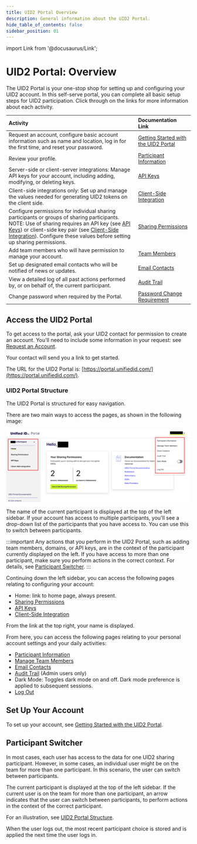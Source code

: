 ```yaml
---
title: UID2 Portal Overview
description: General information about the UID2 Portal.
hide_table_of_contents: false
sidebar_position: 01
---
```


import Link from '@docusaurus/Link';

# UID2 Portal: Overview

The UID2 Portal is your one-stop shop for setting up and configuring your UID2 account. In this self-serve portal, you can complete all basic setup steps for UID2 participation. Click through on the links for more information about each activity.

| Activity | Documentation Link |
| :--- | :--- | 
| Request an account, configure basic account information such as name and location, log in for the first time, and reset your password. | [Getting Started with the UID2 Portal](portal-getting-started.md) |
| Review your profile. | [Participant Information](participant-info.md) |
| Server-side or client-server integrations: Manage API keys for your account, including adding, modifying, or deleting keys. | [API Keys](api-keys.md) |
| Client-side integrations only: Set up and manage the values needed for generating UID2 tokens on the client side. | [Client-Side Integration](client-side-integration.md) |
| Configure permissions for individual <Link href="../ref-info/glossary-uid#gl-sharing-participant">sharing participants</Link> or groups of sharing participants.<br/>NOTE: Use of sharing requires an API key (see [API Keys](api-keys.md)) or client-side key pair (see [Client-Side Integration](client-side-integration.md)). Configure these values before setting up sharing permissions. | [Sharing Permissions](sharing-permissions.md) |
| Add team members who will have permission to manage your account. | [Team Members](team-members.md) |
| Set up designated email contacts who will be notified of news or updates. | [Email Contacts](email-contacts.md) |
| View a detailed log of all past actions performed by, or on behalf of, the current participant. | [Audit Trail](audit-trail.md) |
| Change password when required by the Portal. | [Password Change Requirement](portal-getting-started.md#password-change-requirement) |

## Access the UID2 Portal

To get access to the portal, ask your UID2 contact for permission to create an account. You'll need to include some information in your request: see [Request an Account](portal-getting-started.md#request-an-account).

Your contact will send you a link to get started.

The URL for the UID2 Portal is: [https://portal.unifiedid.com/](https://portal.unifiedid.com/).

### UID2 Portal Structure

The UID2 Portal is structured for easy navigation.

There are two main ways to access the pages, as shown in the following image:

![UID2 Portal Structure](images/portal-uid2-overview.png)

The name of the current participant is displayed at the top of the left sidebar. If your account has access to multiple participants, you'll see a drop-down list of the participants that you have access to. You can use this to switch between participants.

:::important
Any actions that you perform in the UID2 Portal, such as adding team members, domains, or API keys, are in the context of the participant currently displayed on the left. If you have access to more than one participant, make sure you perform actions in the correct context. For details, see [Participant Switcher](#participant-switcher).
:::

Continuing down the left sidebar, you can access the following pages relating to configuring your account:

- Home: link to home page, always present.
- [Sharing Permissions](sharing-permissions.md)
- [API Keys](api-keys.md)
- [Client-Side Integration](client-side-integration.md)

From the link at the top right, your name is displayed.

From here, you can access the following pages relating to your personal account settings and your daily activities:

- [Participant Information](participant-info.md)
- [Manage Team Members](team-members.md)
- [Email Contacts](email-contacts.md)
- [Audit Trail](audit-trail.md) (Admin users only)
- Dark Mode: Toggles dark mode on and off. Dark mode preference is applied to subsequent sessions.
- [Log Out](portal-getting-started.md#log-out)

## Set Up Your Account

To set up your account, see [Getting Started with the UID2 Portal](portal-getting-started.md).

## Participant Switcher

In most cases, each user has access to the data for one UID2 sharing participant. However, in some cases, an individual user might be on the team for more than one participant. In this scenario, the user can switch between participants.

The current participant is displayed at the top of the left sidebar. If the current user is on the team for more than one participant, an arrow indicates that the user can switch between participants, to perform actions in the context of the correct participant. 

For an illustration, see [UID2 Portal Structure](#uid2-portal-structure).

When the user logs out, the most recent participant choice is stored and is applied the next time the user logs in.
